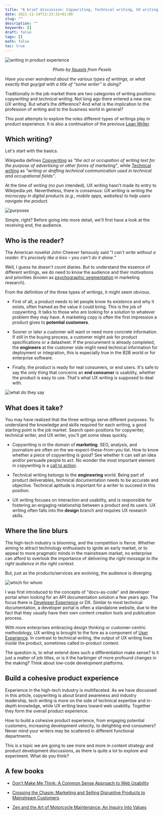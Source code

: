 ```yaml
---
title: "A brief discussion: Copywriting, Technical writing, UX writing, and product experience"
date: 2021-11-14T13:23:32+01:00
slug: ""
description: ""
keywords: []
draft: false
tags: []
math: false
toc: true
---
```


![writing in product experience](/images/pexels-fauxels-3183150.jpg)
<p style="text-align: center; font-style: italic">Photo by <a href="https://www.pexels.com/@fauxels" target="_blank" rel="noreferrer noopener">fauxels</a> from Pexels</p>

*Have you ever wondered about the various types of writings, or what exactly that guy/gal with a title of “some writer” is doing?*

Traditionally in the job market there are two categories of writing positions: *copywriting* and *technical writing*. Not long ago there entered a new one: *UX writing*. But what’s the difference? And what is the implication to the profession of writing and to the business world in general?

This post attempts to explore the roles different types of writings play in product experience. It is also a continuation of the previous [Lean Writer](/blog/lean-writer/).

## Which writing?

Let's start with the basics.

Wikipedia defines [Copywriting](https://en.wikipedia.org/wiki/Copywriting) as *"the act or occupation of writing text for the purpose of advertising or other forms of marketing"*, while [Technical writing](https://en.wikipedia.org/wiki/Technical_writing) as *"writing or drafting technical communication used in technical and occupational fields"*.

At the time of writing (no pun intended), UX writing hasn't made its entry to Wikipedia yet. Nevertheless, there is consensus: *UX writing is writing the microcopy in digital products (e.g., mobile apps, websites) to help users navigate the product.*

![purposes](/images/purposes.png)

Simple, right? Before going into more detail, we'll first have a look at the receiving end, the audience.

## Who is the reader?

The American novelist John Cheever famously said "*I can't write without a reader. It's precisely like a kiss – you can't do it alone.*" 

Well, I guess he doesn't count diaries. But to understand the essence of different writings, we do need to know the audience and their motivations and priorities (known as [psychographic segmentation](https://en.wikipedia.org/wiki/Psychographic_segmentation) in marketing research).

From the definition of the three types of writings, it might seem obvious.

* First of all, a product needs to let people know its existence and why it exists, often framed as the value it could bring. This is the job of copywriting. It talks to those who are looking for a solution to whatever problem they may have. A marketing copy is often the first impression a product gives to **potential customers**.

* Sooner or later a customer will want or need more concrete information. If still in the buying process, a customer might ask for product specifications or a datasheet. If the procurement is already completed, the **engineers** at the customer side might need technical information for deployment or integration, this is especially true in the B2B world or for enterprise software.

* Finally, the product is ready for real consumers, or end users. It's safe to say the only thing that concerns an **end consumer** is usability, whether the product is easy to use. That's what UX writing is supposed to deal with.

![what do they say](/images/what-do-they-say.png)

## What does it take?

You may have realized that the three writings serve different purposes. To understand the knowledge and skills required for each writing, a good starting point is the job market. Search  open positions for copywriter, technical writer, and UX writer, you'll get some ideas quickly.

* Copywriting is in the domain of **marketing**. SEO, analysis, and journalism are often on the we-expect-these-from-you list. How to know whether a piece of copywriting is good? See whether it can sell an idea and/or persuade people to act. No wonder the most important element in copywriting is a [call to action](https://en.wikipedia.org/wiki/Call_to_action_(marketing)). 

* Technical writing belongs to the **engineering** world. Being part of product deliverables, technical documentation needs to be accurate and objective. Technical aptitude is important for a writer to succeed in this position.

* UX writing focuses on interaction and usability, and is responsible for fostering an engaging relationship between a product and its users. UX writing often falls into the **design** branch and requires UX research skills.

## Where the line blurs

The high-tech industry is blooming, and the competition is fierce. Whether aiming to attract technology enthusiasts to ignite an early market, or to appeal to more pragmatic minds in the mainstream market, no enterprise can afford to overlook the importance of delivering *the right message to the right audience in the right context*.

But, just as the products/services are evolving, the audience is diverging.

![which for whom](/images/aws-webcontent.png)

I was first introduced to the concepts of "docs-as-code" and developer portal when looking for an API documentation solution a few years ago. The focus there is [Developer Experience](https://developerexperience.io/practices/good-developer-experience) or DX. Similar to most technical documentation, a developer portal is often a standalone website, due to the fact that they usually have their own content creation tools and publication process.

With more enterprises embracing design thinking or customer-centric methodology, UX writing is brought to the fore as a component of [User Experience](https://www.nngroup.com/articles/definition-user-experience/). In contrast to technical writing, the output of UX writing lives *inside* the product, sometimes called in-product content.

The question is, to what extend does such a differentiation make sense? Is it just a matter of job titles, or is it the harbinger of more profound changes in the making? Think about low-code development platforms.

## Build a cohesive product experience

Experience in the high-tech industry is multifaceted. As we have discussed in this article, copywriting is about brand awareness and industry leadership, tech writing is more on the side of technical expertise and in-depth knowledge, while UX writing leans toward web usability. Together they form the overall product experience.

How to build a cohesive product experience, from engaging potential customers, increasing development velocity, to delighting end consumers? Never mind your writers may be scattered in different functional departments.

This is a topic we are going to see more and more in content strategy and product development discussions, as there is quite a lot to explore and experiment. What do you think?

## A few books

* [Don't Make Me Think: A Common Sense Approach to Web Usability](https://www.amazon.com/Dont-Make-Think-Revisited-Usability/dp/0321965515/)

* [Crossing the Chasm: Marketing and Selling Disruptive Products to Mainstream Customers](https://www.amazon.com/Crossing-Chasm-3rd-Disruptive-Mainstream/dp/0062292986/)

* [Zen and the Art of Motorcycle Maintenance: An Inquiry Into Values](https://www.amazon.com/Zen-Art-Motorcycle-Maintenance-Inquiry/dp/0060839872/)
